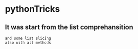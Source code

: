 # pythonTricks
## It was start from the list comprehansition 
~~~
and some list slicing 
also with all methods
~~~
